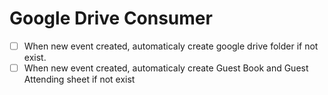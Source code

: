 # Google Drive Consumer
- [ ] When new event created, automaticaly create google drive folder if not exist.
- [ ] When new event created, automaticaly create Guest Book and Guest Attending sheet if not exist
